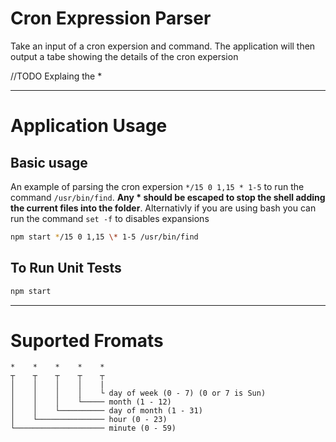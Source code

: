 # Cron Expression Parser
Take an input of a cron expersion and command. The application will then output a tabe showing the details of the cron expersion

//TODO Explaing the *

---
# Application Usage

## Basic usage

An example of parsing the cron expersion `*/15 0 1,15 * 1-5` to run the command `/usr/bin/find`. **Any * should be escaped to stop the shell adding the current files into the folder**. Alternativly if you are using bash you can run the command `set -f` to disables expansions

```bash
npm start */15 0 1,15 \* 1-5 /usr/bin/find
```

## To Run Unit Tests
```bash
npm start
```

---
# Suported Fromats
```
*    *    *    *    *
┬    ┬    ┬    ┬    ┬
│    │    │    │    |
│    │    │    │    └ day of week (0 - 7) (0 or 7 is Sun)
│    │    │    └───── month (1 - 12)
│    │    └────────── day of month (1 - 31)
│    └─────────────── hour (0 - 23)
└──────────────────── minute (0 - 59)
```